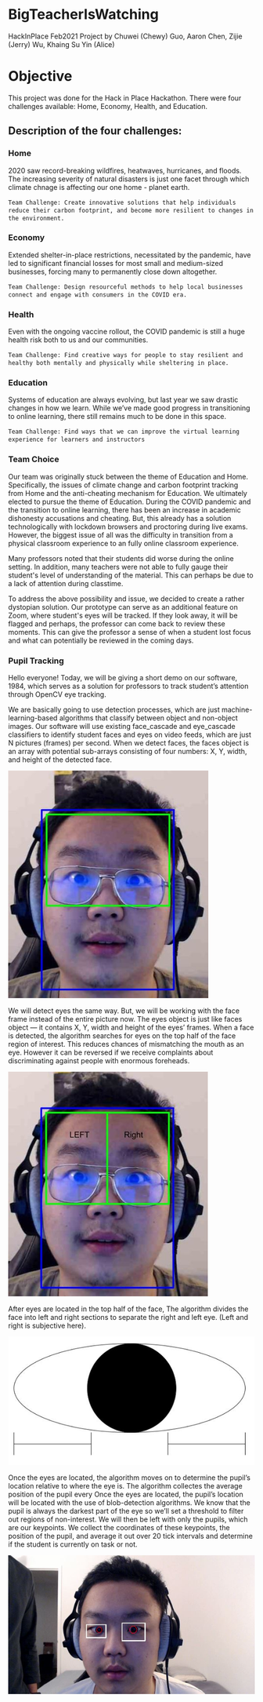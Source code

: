 # BigTeacherIsWatching
HackInPlace Feb2021 Project by Chuwei (Chewy) Guo, Aaron Chen, Zijie (Jerry) Wu, Khaing Su Yin (Alice)

<h1> Objective </h1>
<p>
    This project was done for the Hack in Place Hackathon. There were four challenges available: Home, Economy, Health, and Education.
</p>

<h2> Description of the four challenges: </h2>
<h3> Home </h3>
<p>
    2020 saw record-breaking wildfires, heatwaves, hurricanes, and floods. The increasing severity of natural disasters is just one facet through which climate chnage is affecting our one home - planet earth. 

    Team Challenge: Create innovative solutions that help individuals reduce their carbon footprint, and become more resilient to changes in the environment. 
</p>

<h3> Economy </h3>
<p>
    Extended shelter-in-place restrictions, necessitated by the pandemic, have led to significant financial losses for most small and medium-sized businesses, forcing many to permanently close down altogether. 

    Team Challenge: Design resourceful methods to help local businesses connect and engage with consumers in the COVID era. 
</p>

<h3> Health </h3>
<p>
    Even with the ongoing vaccine rollout, the COVID pandemic is still a huge health risk both to us and our communities.

    Team Challenge: Find creative ways for people to stay resilient and healthy both mentally and physically while sheltering in place.
</p>

<h3> Education </h3>
<p>
    Systems of education are always evolving, but last year we saw drastic changes in how we learn. While we’ve made good progress in transitioning to online learning, there still remains much to be done in this space.

    Team Challenge: Find ways that we can improve the virtual learning experience for learners and instructors
</p>

<h3> Team Choice </h3>
<p> 
    Our team was originally stuck between the theme of Education and Home. Specifically, the issues of climate change and carbon footprint tracking from Home and the anti-cheating mechanism for Education. We ultimately elected to pursue the theme of Education. During the COVID pandemic and the transition to online learning, there has been an increase in academic dishonesty accusations and cheating. But, this already has a solution technologically with lockdown browsers and proctoring during live exams. However, the biggest issue of all was the difficulty in transition from a physical classroom experience to an fully online classroom experience.
</p>

<p>
    Many professors noted that their students did worse during the online setting. In addition, many teachers were not able to fully gauge their student's level of understanding of the material. This can perhaps be due to a lack of attention during classtime.
</p>

<p>
    To address the above possibility and issue, we decided to create a rather dystopian solution. Our prototype can serve as an additional feature on Zoom, where student's eyes will be tracked. If they look away, it will be flagged and perhaps, the professor can come back to review these moments. This can give the professor a sense of when a student lost focus and what can potentially be reviewed in the coming days.
</p>

<h3> Pupil Tracking </h3>

Hello everyone! Today, we will be giving a short demo on our software, 1984, which serves as a solution for professors to track student’s attention through OpenCV eye tracking.

We are basically going to use detection processes, which are just machine-learning-based algorithms that classify between object and non-object images. 
Our software will use existing face_cascade and eye_cascade classifiers to identify student faces and eyes on video feeds, which are just N pictures (frames) per second. When we detect faces, the faces object is an array with potential sub-arrays consisting of four numbers: X, Y, width, and height of the detected face.

![alt text](img1.JPG)

We will detect eyes the same way. But, we will be working with the face frame instead of the entire picture now. The eyes object is just like faces object — it contains X, Y, width and height of the eyes’ frames. When a face is detected, the algorithm searches for eyes on the top half of the face region of interest. This reduces chances of mismatching the mouth as an eye. However it can be reversed if we receive complaints about discriminating against people with enormous foreheads.

![alt text](img2.JPG)

After eyes are located in the top half of the face, The algorithm divides the face into left and right sections to separate the right and left eye. (Left and right is subjective here).

![alt text](img3.JPG)

Once the eyes are located, the algorithm moves on to determine the pupil’s location relative to where the eye is. The algorithm collectes the average position of the pupil every Once the eyes are located, the pupil’s location will be located with the use of blob-detection algorithms. We know that the pupil is always the darkest part of the eye so we’ll set a threshold to filter out regions of non-interest. We will then be left with only the pupils, which are our keypoints. We collect the coordinates of these keypoints, the position of the pupil, and average it out over 20 tick intervals and determine if the student is currently on task or not.


![alt_text](cvworking.JPG)
